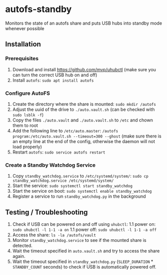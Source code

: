 # autofs-standby
Monitors the state of an autofs share and puts USB hubs into standby mode whenever possible


## Installation
### Prerequisites
1. Download and install https://github.com/mvp/uhubctl (make sure you can turn the correct USB hub on and off)
1. Install `autofs`: `sudo apt install autofs`

### Configure AutoFS
1. Create the directory where the share is mounted: `sudo mkdir /autofs`
1. Adjust the uuid of the drive to `./auto.vault.sh` (can be checked with `sudo lsblk -f`)
1. Copy the files `./auto.vault` and `./auto.vault.sh` to `/etc` and chown them to root
1. Add the following line to `/etc/auto.master`: `/autofs program:/etc/auto.vault.sh --timeout=300 --ghost` (make sure there is an empty line at the end of the config, otherwise the daemon will not load properly)
1. Restart `autofs`: `sudo service autofs restart`

### Create a Standby Watchdog Service
1. Copy `standby_watchdog.service` to `/etc/systemd/system/`: `sudo cp standby_watchdog.service /etc/systemd/system/`
1. Start the service: `sudo systemctl start standby_watchdog`
1. Start the service on boot: `sudo systemctl enable standby_watchdog`
1. Register a service to run `standby_watchdog.py` in the background


## Testing / Troubleshooting
1. Check if USB can be powered on and off using `uhubctl`:
1.1 power on: `sudo uhubctl -l 1-1 -a on`
1.1 power off: `sudo uhubctl -l 1-1 -a off`
1. Access the share: `ls -la /autofs/vault`
1. Monitor `standby_watchdog.service` to see if the mounted share is detected.
1. Wait the timeout specified in `auto.vault.sh` and try to access the share again.
1. Wait the timeout specified in `standby_watchdog.py` (`SLEEP_DURATION` * `STANDBY_COUNT` seconds) to check if USB is automatically powered off.
